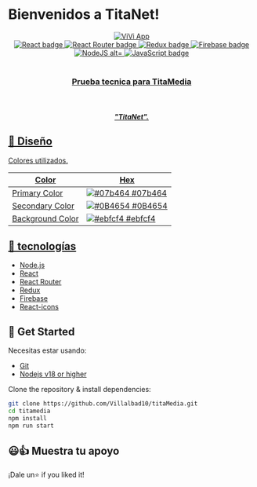 # Bienvenidos a TitaNet!

<div align="center">
  <a target="_blank" href="https://vivi-b2804.web.app">
    <img alt="ViVi App" title="ViVi App" src="https://res.cloudinary.com/villalbad10/image/upload/v1661141221/titaMedia/Screenshot_2022-08-21_at_23-06-46_TitaNet.com_p0wg7n.png" />
  </a>
</div>

<div align="center">
  <a target="_blank" href="https://reactjs.org/">
    <img title="React" alt="React badge" src="https://img.shields.io/badge/18.2.0-React-61DAFB?style&logo=react" />
  </a>
  <a target="_blank" href="https://reactrouter.com/">
    <img title="React Router" alt="React Router badge" src="https://img.shields.io/badge/6.3.0-React%20Router-CA4245?style&logo=react-router" />
  </a>
  <a target="_blank" href="https://redux.js.org/">
    <img title="Redux" alt="Redux badge" src="https://img.shields.io/badge/8.0.2-Redux-764ABC?style&logo=redux" />
  </a>

  <a target="_blank" href="https://firebase.google.com/">
    <img title="Firebase" alt="Firebase badge" src="https://img.shields.io/badge/9.9.0-Firebase-FFCA28?style&logo=firebase" />
  </a>
  <a target="_blank" href="https://nodejs.org">
    <img title="NodeJS alt="NodeJS badge" src="https://img.shields.io/badge/18.6.0-NodeJS-339933?style&logo=node.js" />
  </a>
  <a target="_blank" href="https://www.javascript.com/">
    <img title="JavaScript" alt="JavaScript badge" src="https://img.shields.io/badge/ES6-JavaScript-FFCA28?style&logo=javascript" />
  </div>

<br/>

<div align="center">
  <h3 align="center"><strong>Prueba tecnica para TitaMedia</strong></h3>
  <br />
  <h5 align="center"><strong><em>"TitaNet".</em></strong></h5>
</div>

## 🎨 Diseño

Colores utilizados.

| Color         | Hex                                                              |
| ------------- | ---------------------------------------------------------------- |
| Primary Color | ![#07b464](https://via.placeholder.com/15/07b464/07b464.png) #07b464 |
| Secondary Color | ![#0B4654](https://via.placeholder.com/15/0B4654/0B4654.png) #0B4654 |
| Background Color | ![#ebfcf4](https://via.placeholder.com/15/ebfcf4/ebfcf4.png) #ebfcf4 |

## 🦾 tecnologías 

- [Node.js](https://nodejs.org/)
- [React](https://reactjs.org/)
- [React Router](https://reactrouter.com/)
- [Redux](https://redux.js.org/)
- [Firebase](https://firebase.google.com/)
- [React-icons](https://react-icons.github.io/react-icons/)

## 🚀 Get Started

Necesitas estar usando:

- [Git](https://git-scm.com/downloads)
- [Nodejs v18 or higher](https://nodejs.org/download/)

Clone the repository & install dependencies:

```bash
git clone https://github.com/Villalbad10/titaMedia.git
cd titamedia
npm install
npm run start
```


## 😃👍  Muestra tu apoyo

¡Dale un⭐️ if you liked it!